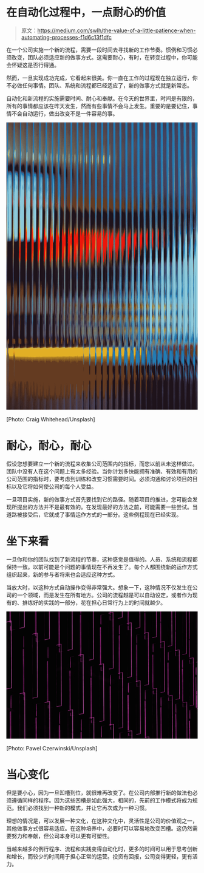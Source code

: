 # 在自动化过程中，一点耐心的价值

> 原文：<https://medium.com/swlh/the-value-of-a-little-patience-when-automating-processes-f1d6c13f1dfc>

在一个公司实施一个新的流程，需要一段时间去寻找新的工作节奏。惯例和习惯必须改变，团队必须适应新的做事方式。这需要耐心，有时，在转变过程中，你可能会怀疑这是否行得通。

然而，一旦实现成功完成，它看起来很美。你一直在工作的过程现在独立运行，你不必做任何事情。团队、系统和流程都已经适应了，新的做事方式就是新常态。

自动化和新流程的实施需要时间、耐心和奉献。在今天的世界里，时间是有限的，所有的事情都应该在昨天发生，然而有些事情不会马上发生。重要的是要记住，事情不会自动运行，做出改变不是一件容易的事。

![](img/c532afdd90721929113bc73042bb6713.png)

[Photo: Craig Whitehead/Unsplash]

# 耐心，耐心，耐心

假设您想要建立一个新的流程来收集公司范围内的指标，而您以前从未这样做过。团队中没有人在这个问题上有太多经验。当你计划多快能拥有准确、有效和有用的公司范围的指标时，要考虑到训练和改变习惯需要时间。必须沟通和讨论项目的目标以及它将如何使公司的每个人受益。

一旦项目实施，新的做事方式首先要找到它的路径。随着项目的推进，您可能会发现所提出的方法并不是最有效的。在发现最好的方法之前，可能需要一些尝试。当道路被接受后，它就成了事情运作方式的一部分。这些例程现在已经实现。

# 坐下来看

一旦你和你的团队找到了新流程的节奏，这种感觉是值得的。人员、系统和流程都保持一致。以前可能是个问题的事情现在不再发生了。每个人都围绕新的运作方式组织起来，新的参与者将来也会适应这种方式。

当放大时，以这种方式自动操作变得非常强大。想象一下，这种情况不仅发生在公司的一个领域，而是发生在所有地方。公司的流程越是可以自动设定，或者作为现有的、排练好的实践的一部分，花在担心日常行为上的时间就越少。

![](img/494be3f5b2bfc9436da956648979341f.png)

[Photo: Pawel Czerwinski/Unsplash]

# 当心变化

但是要小心，因为一旦凹槽到位，就很难再改变了。在公司内部推行新的做法也必须遵循同样的程序。因为这些凹槽是如此强大，相同的，先前的工作模式将成为规范。我们必须找到一种新的模式，并让它再次成为一种习惯。

理想的情况是，可以发展一种文化，在这种文化中，灵活性是公司的价值观之一，其他做事方式很容易适应。在这种培养中，必要时可以容易地改变凹槽。这仍然需要努力和奉献，但公司本身可以更有可塑性。

当越来越多的例行程序、流程和实践变得自动化时，更多的时间可以用于思考创新和增长，而较少的时间用于担心正常的运营。投资有回报，公司变得更轻，更有活力。